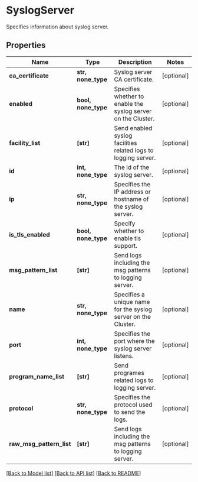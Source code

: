 # SyslogServer

Specifies information about syslog server.

## Properties
Name | Type | Description | Notes
------------ | ------------- | ------------- | -------------
**ca_certificate** | **str, none_type** | Syslog server CA certificate. | [optional] 
**enabled** | **bool, none_type** | Specifies whether to enable the syslog server on the Cluster. | [optional] 
**facility_list** | **[str]** | Send enabled syslog facilities related logs to logging server. | [optional] 
**id** | **int, none_type** | The id of the syslog server. | [optional] 
**ip** | **str, none_type** | Specifies the IP address or hostname of the syslog server. | [optional] 
**is_tls_enabled** | **bool, none_type** | Specify whether to enable tls support. | [optional] 
**msg_pattern_list** | **[str]** | Send logs including the msg patterns to logging server. | [optional] 
**name** | **str, none_type** | Specifies a unique name for the syslog server on the Cluster. | [optional] 
**port** | **int, none_type** | Specifies the port where the syslog server listens. | [optional] 
**program_name_list** | **[str]** | Send programes related logs to logging server. | [optional] 
**protocol** | **str, none_type** | Specifies the protocol used to send the logs. | [optional] 
**raw_msg_pattern_list** | **[str]** | Send logs including the msg patterns to logging server. | [optional] 

[[Back to Model list]](../README.md#documentation-for-models) [[Back to API list]](../README.md#documentation-for-api-endpoints) [[Back to README]](../README.md)


